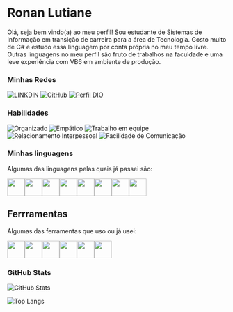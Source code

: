

# Ronan Lutiane 

Olá, seja bem vindo(a) ao meu perfil! 
Sou estudante de Sistemas de Informação em transição de carreira para a área de Tecnologia. Gosto muito de C# e estudo essa linguagem por conta própria no meu tempo livre. Outras linguagens no meu perfil são fruto de trabalhos na faculdade e uma leve experiência com VB6 em ambiente de produção. 

### Minhas Redes

[![LINKDIN](https://img.shields.io/badge/Linkdin-blue)](https://www.linkedin.com/in/ronanlutiane/)
[![GitHub](https://img.shields.io/badge/GitHub-black)](https://github.com/ronanlutiane)
[![Perfil DIO](https://img.shields.io/badge/DIO/PERFIL-darkblue)](https://web.dio.me/users/ronanlutiane)


### Habilidades

![Organizado](https://img.shields.io/badge/Organizado-red)
![Empático](https://img.shields.io/badge/Empático-blue)
![Trabalho em equipe](https://img.shields.io/badge/Trabalho%20em%20equipe-green)
![Relacionamento Interpessoal](https://img.shields.io/badge/Relacionamento%20Interpessoal-color%20grey?color=grey)
![Facilidade de Comunicação](https://img.shields.io/badge/Facilidade%20de%20Comunica%C3%A7%C3%A3o-orange)

### Minhas linguagens

Algumas das linguagens pelas quais já passei são: 

<img src="https://cdn.jsdelivr.net/gh/devicons/devicon/icons/csharp/csharp-original.svg" width="40" height="40"/><img src="https://cdn.jsdelivr.net/gh/devicons/devicon/icons/java/java-original-wordmark.svg" width="40" height="40"/><img src="https://cdn.jsdelivr.net/gh/devicons/devicon/icons/html5/html5-original-wordmark.svg" width="40" height="40"/><img src="https://cdn.jsdelivr.net/gh/devicons/devicon/icons/python/python-original-wordmark.svg" width="40" height="40"/><img src="https://cdn.jsdelivr.net/gh/devicons/devicon/icons/css3/css3-original.svg" width="40" height="40"/><img src="https://cdn.jsdelivr.net/gh/devicons/devicon/icons/postgresql/postgresql-original-wordmark.svg" width="40" height="40"/><img src="https://cdn.jsdelivr.net/gh/devicons/devicon/icons/microsoftsqlserver/microsoftsqlserver-plain-wordmark.svg" width="40" height="40"/><img src="https://logodix.com/logo/2135153.jpg" width="40" height="40"/>
                
## Ferrramentas

Algumas das ferramentas que uso ou já usei: 

<img src="https://cdn.jsdelivr.net/gh/devicons/devicon/icons/git/git-original.svg" width="40" height="40/"/><img src="https://cdn.jsdelivr.net/gh/devicons/devicon/icons/github/github-original-wordmark.svg" width="40" height="40" /><img src="https://cdn.jsdelivr.net/gh/devicons/devicon/icons/vscode/vscode-original-wordmark.svg" width="40" height="40" /><img src="https://cdn.jsdelivr.net/gh/devicons/devicon/icons/visualstudio/visualstudio-plain.svg" width="40" height="40" /><img src="https://cdn.jsdelivr.net/gh/devicons/devicon/icons/jetbrains/jetbrains-original.svg" width="40" height="40" /><img src="https://cdn.jsdelivr.net/gh/devicons/devicon/icons/androidstudio/androidstudio-original.svg" width="40" height="40" />

### GitHub Stats

![GitHub Stats](https://github-readme-stats.vercel.app/api?username=ronanlutiane&theme=transparent&bg_color=013&border_color=30A3DC&show_icons=true&icon_color=30A3DC&title_color=E94D5F&text_color=FFF&hide_title=true&hide=stars)

![Top Langs](https://github-readme-stats-git-masterrstaa-rickstaa.vercel.app/api/top-langs/?username=ronanlutiane&layout=compact&bg_color=013&border_color=30A3DC&title_color=E94D5F&text_color=FFF)













